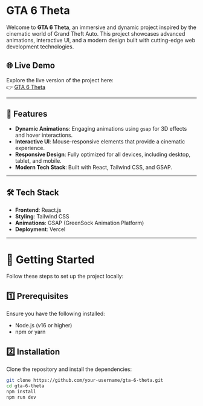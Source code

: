 # GTA 6 Theta

Welcome to **GTA 6 Theta**, an immersive and dynamic project inspired by the cinematic world of Grand Theft Auto. This project showcases advanced animations, interactive UI, and a modern design built with cutting-edge web development technologies.

## 🌐 Live Demo

Explore the live version of the project here:  
👉 [GTA 6 Theta](https://gta-6-theta.vercel.app/)

---

## 📖 Features

- **Dynamic Animations**: Engaging animations using `gsap` for 3D effects and hover interactions.
- **Interactive UI**: Mouse-responsive elements that provide a cinematic experience.
- **Responsive Design**: Fully optimized for all devices, including desktop, tablet, and mobile.
- **Modern Tech Stack**: Built with React, Tailwind CSS, and GSAP.

---

## 🛠️ Tech Stack

- **Frontend**: React.js
- **Styling**: Tailwind CSS
- **Animations**: GSAP (GreenSock Animation Platform)
- **Deployment**: Vercel

---

# 🚀 Getting Started

Follow these steps to set up the project locally:

## 1️⃣ Prerequisites

Ensure you have the following installed:

- Node.js (v16 or higher)
- npm or yarn

## 2️⃣ Installation

Clone the repository and install the dependencies:

```bash
git clone https://github.com/your-username/gta-6-theta.git
cd gta-6-theta
npm install
npm run dev



